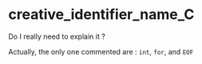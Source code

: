 # creative_identifier_name_C

Do I really need to explain it ?

Actually, the only one commented are : `int`, `for`, and `EOF`
